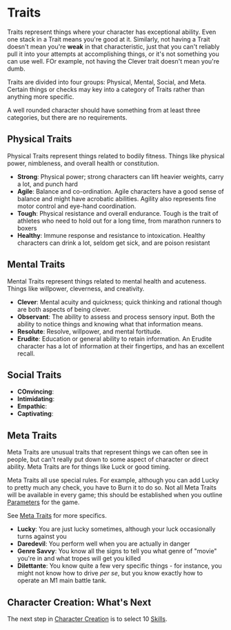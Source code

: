 # Traits

Traits represent things where your character has exceptional ability. Even one stack in a Trait means you're good at it. Similarly, not having a Trait doesn't mean you're **weak** in that characteristic, just that you can't reliably pull it into your attempts at accomplishing things, or it's not something you can use well. FOr example, not having the Clever trait doesn't mean you're dumb.

Traits are divided into four groups: Physical, Mental, Social, and Meta. Certain things or checks may key into a category of Traits rather than anything more specific.

A well rounded character should have something from at least three categories, but there are no requirements.

## Physical Traits

Physical Traits represent things related to bodily fitness. Things like physical power, nimbleness, and overall health or constitution.

- **Strong**: Physical power; strong characters can lift heavier weights, carry a lot, and punch hard
- **Agile**: Balance and co-ordination. Agile characters have a good sense of balance and might have acrobatic abilities. Agility also represents fine motor control and eye-hand coordination.
- **Tough**: Physical resistance and overall endurance. Tough is the trait of athletes who need to hold out for a long time, from marathon runners to boxers
- **Healthy**: Immune response and resistance to intoxication. Healthy characters can drink a lot, seldom get sick, and are poison resistant

## Mental Traits

Mental Traits represent things related to mental health and acuteness. Things like willpower, cleverness, and creativity.

- **Clever**: Mental acuity and quickness; quick thinking and rational though are both aspects of being clever.
- **Observant**: The ability to assess and process sensory input. Both the ability to notice things and knowing what that information means.
- **Resolute**: Resolve, willpower, and mental fortitude.
- **Erudite**: Education or general ability to retain information. An Erudite character has a lot of information at their fingertips, and has an excellent recall.

## Social Traits

- **COnvincing**:
- **Intimidating**:
- **Empathic**:
- **Captivating**:

## Meta Traits

Meta Traits are unusual traits that represent things we can often see in people, but can't really put down to some aspect of character or direct ability. Meta Traits are for things like Luck or good timing.

Meta Traits all use special rules. For example, although you can add Lucky to pretty much any check, you have to Burn it to do so. Not all Meta Traits will be available in every game; this should be established when you outline [Parameters](Parameters.md) for the game.

See [Meta Traits](MetaTraits.md) for more specifics.

- **Lucky**: You are just lucky sometimes, although your luck occasionally turns against you
- **Daredevil**: You perform well when you are actually in danger
- **Genre Savvy**: You know all the signs to tell you what genre of "movie" you're in and what tropes will get you killed
- **Dilettante**: You know quite a few very specific things - for instance, you might not know how to drive *per se*, but you know exactly how to operate an M1 main battle tank.

## Character Creation: What's Next

The next step in [Character Creation](CCSummary.md) is to select 10 [Skills](Skills.md).
